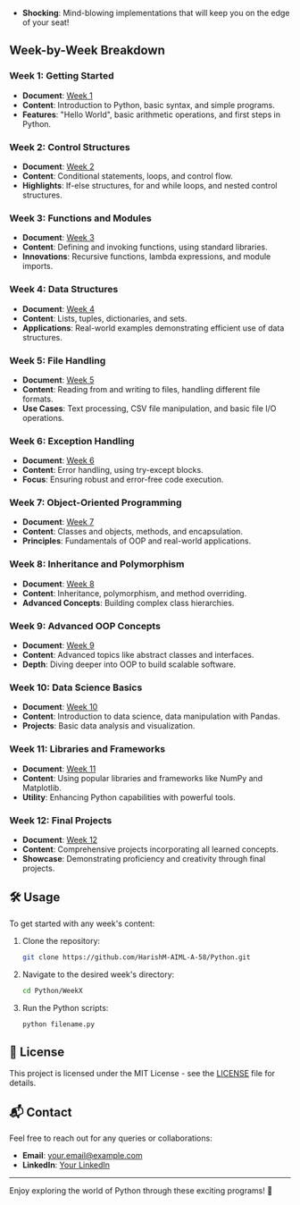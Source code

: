- **Shocking**: Mind-blowing implementations that will keep you on the edge of your seat!

## Week-by-Week Breakdown

### Week 1: Getting Started
- **Document**: [Week 1](https://github.com/HarishM-AIML-A-58/Python/tree/main/Week1)
- **Content**: Introduction to Python, basic syntax, and simple programs.
- **Features**: "Hello World", basic arithmetic operations, and first steps in Python.

### Week 2: Control Structures
- **Document**: [Week 2](https://github.com/HarishM-AIML-A-58/Python/tree/main/Week2)
- **Content**: Conditional statements, loops, and control flow.
- **Highlights**: If-else structures, for and while loops, and nested control structures.

### Week 3: Functions and Modules
- **Document**: [Week 3](https://github.com/HarishM-AIML-A-58/Python/tree/main/Week3)
- **Content**: Defining and invoking functions, using standard libraries.
- **Innovations**: Recursive functions, lambda expressions, and module imports.

### Week 4: Data Structures
- **Document**: [Week 4](https://github.com/HarishM-AIML-A-58/Python/tree/main/Week4)
- **Content**: Lists, tuples, dictionaries, and sets.
- **Applications**: Real-world examples demonstrating efficient use of data structures.

### Week 5: File Handling
- **Document**: [Week 5](https://github.com/HarishM-AIML-A-58/Python/tree/main/Week5)
- **Content**: Reading from and writing to files, handling different file formats.
- **Use Cases**: Text processing, CSV file manipulation, and basic file I/O operations.

### Week 6: Exception Handling
- **Document**: [Week 6](https://github.com/HarishM-AIML-A-58/Python/tree/main/Week6)
- **Content**: Error handling, using try-except blocks.
- **Focus**: Ensuring robust and error-free code execution.

### Week 7: Object-Oriented Programming
- **Document**: [Week 7](https://github.com/HarishM-AIML-A-58/Python/tree/main/Week7)
- **Content**: Classes and objects, methods, and encapsulation.
- **Principles**: Fundamentals of OOP and real-world applications.

### Week 8: Inheritance and Polymorphism
- **Document**: [Week 8](https://github.com/HarishM-AIML-A-58/Python/tree/main/Week8)
- **Content**: Inheritance, polymorphism, and method overriding.
- **Advanced Concepts**: Building complex class hierarchies.

### Week 9: Advanced OOP Concepts
- **Document**: [Week 9](https://github.com/HarishM-AIML-A-58/Python/tree/main/Week9)
- **Content**: Advanced topics like abstract classes and interfaces.
- **Depth**: Diving deeper into OOP to build scalable software.

### Week 10: Data Science Basics
- **Document**: [Week 10](https://github.com/HarishM-AIML-A-58/Python/tree/main/Week10)
- **Content**: Introduction to data science, data manipulation with Pandas.
- **Projects**: Basic data analysis and visualization.

### Week 11: Libraries and Frameworks
- **Document**: [Week 11](https://github.com/HarishM-AIML-A-58/Python/tree/main/Week11)
- **Content**: Using popular libraries and frameworks like NumPy and Matplotlib.
- **Utility**: Enhancing Python capabilities with powerful tools.

### Week 12: Final Projects
- **Document**: [Week 12](https://github.com/HarishM-AIML-A-58/Python/tree/main/Week12)
- **Content**: Comprehensive projects incorporating all learned concepts.
- **Showcase**: Demonstrating proficiency and creativity through final projects.

## 🛠️ Usage

To get started with any week's content:
1. Clone the repository:
    ```bash
    git clone https://github.com/HarishM-AIML-A-58/Python.git
    ```
2. Navigate to the desired week's directory:
    ```bash
    cd Python/WeekX
    ```
3. Run the Python scripts:
    ```bash
    python filename.py
    ```

## 📄 License

This project is licensed under the MIT License - see the [LICENSE](https://github.com/HarishM-AIML-A-58/Python/blob/main/LICENSE) file for details.

## 📬 Contact

Feel free to reach out for any queries or collaborations:
- **Email**: your.email@example.com
- **LinkedIn**: [Your LinkedIn](https://www.linkedin.com/in/yourprofile/)

---

Enjoy exploring the world of Python through these exciting programs! 🌟
